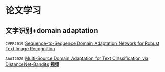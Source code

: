 # 论文学习
## 文字识别+domain adaptation
`CVPR2019` [Sequence-to-Sequence Domain Adaptation Network for Robust Text Image Recognition](https://openaccess.thecvf.com/content_CVPR_2019/papers/Zhang_Sequence-To-Sequence_Domain_Adaptation_Network_for_Robust_Text_Image_Recognition_CVPR_2019_paper.pdf)

`AAAI2020` [Multi-Source Domain Adaptation for Text Classification via DistanceNet-Bandits](https://arxiv.org/pdf/2001.04362.pdf)
           [**视频**](https://www.youtube.com/watch?v=6JjVPOOcpt4)
